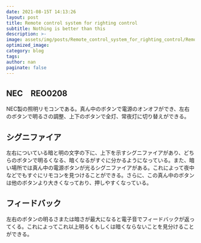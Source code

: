 ```yaml
---
date: 2021-08-15T 14:13:26
layout: post
title: Remote control system for righting control
subtitle: Nothing is better than this
description: >-
image: assets/img/posts/Remote_control_system_for_righting_control/Remote_control_system_for_righting_control.jpeg
optimized_image: 
category: blog
tags: 
author: nan
paginate: false
---
```


## NEC　REO0208

NEC製の照明リモコンである。真ん中のボタンで電源のオンオフができ、左右のボタンで明るさの調整、上下のボタンで全灯、常夜灯に切り替えができる。

## シグニファイア

左右についている暗と明の文字の下に、上下を示すシグニファイアがあり、どちらのボタンで明るくなる、暗くなるがすぐに分かるようになっている。また、暗い場所では真ん中の電源ボタンが光るシグニファイアがある。これによって夜中などでもすぐにリモコンを見つけることができる。さらに、この真ん中のボタンは他のボタンより大きくなっており、押しやすくなっている。

## フィードバック

左右のボタンの明るさまたは暗さが最大になると電子音でフィードバックが返ってくる。これによってこれ以上明るくもしくは暗くならないことを見分けることができる。